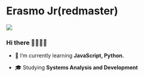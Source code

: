 # Erasmo Jr(redmaster) #
![](https://www.codewars.com/users/redmasters/badges/micro)
### Hi there 👋🏿👋🏿
- 🌱 I’m currently learning **JavaScript, Python.**
<!-- 🔭 I’m currently working on [Roquet.Q](https://github.com/redmasters/roquetq) project of the RocketSeat NLW#6 event, using HTML, CSS, JavaScript, NodeJS, EJS, Express and SQLite. -->
- 🎓 Studying **Systems Analysis and Development**

<!--
**redmasters/redmasters** is a ✨ _special_ ✨ repository because its `README.md` (this file) appears on your GitHub profile.

Here are some ideas to get you started:

- 🔭 I’m currently working on ...
- 🌱 I’m currently learning ...
- 👯 I’m looking to collaborate on ...
- 🤔 I’m looking for help with ...
- 💬 Ask me about ...
- 📫 How to reach me: ...
- 😄 Pronouns: ...
- ⚡ Fun fact: ...
-->

